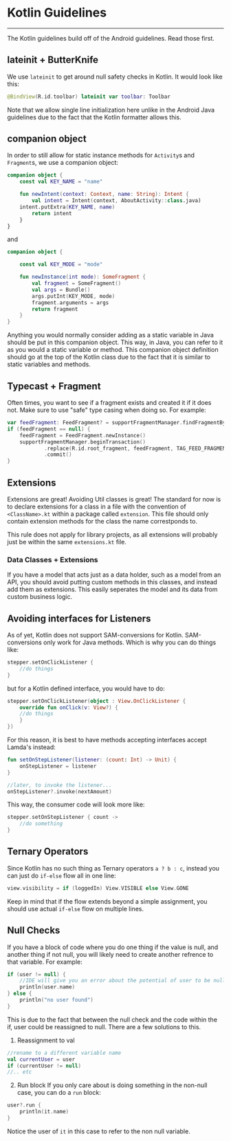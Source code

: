 # Kotlin Guidelines
---------------------------

The Kotlin guidelines build off of the Android guidelines. Read those first.

## lateinit + ButterKnife
We use `lateinit` to get around null safety checks in Kotlin. It would look like this:

```kotlin
@BindView(R.id.toolbar) lateinit var toolbar: Toolbar
```
Note that we allow single line initialization here unlike in the Android Java guidelines due to the fact that the Kotlin formatter allows this.

## companion object
In order to still allow for static instance methods for `Activity`s and `Fragment`s, we use a companion object:

```kotlin
companion object {
    const val KEY_NAME = "name"

    fun newIntent(context: Context, name: String): Intent {
        val intent = Intent(context, AboutActivity::class.java)
	intent.putExtra(KEY_NAME, name)
        return intent
    }
}
```
and
```kotlin
companion object {

	const val KEY_MODE = "mode"

	fun newInstance(int mode): SomeFragment {
		val fragment = SomeFragment()
		val args = Bundle()
		args.putInt(KEY_MODE, mode)
		fragment.arguments = args
		return fragment
	}
}
```
Anything you would normally consider adding as a static variable in Java should be put in this companion object. This way, in Java, you can refer to it as you would a static variable or method. This companion object definition should go at the top of the Kotlin class due to the fact that it is similar to static variables and methods.

## Typecast + Fragment
Often times, you want to see if a fragment exists and created it if it does not. Make sure to use "safe" type casing when doing so. For example:
```kotlin
var feedFragment: FeedFragment? = supportFragmentManager.findFragmentByTag(TAG_FEED_FRAGMENT) as? FeedFragment
if (feedFragment == null) {
    feedFragment = FeedFragment.newInstance()
    supportFragmentManager.beginTransaction()
            .replace(R.id.root_fragment, feedFragment, TAG_FEED_FRAGMENT)
            .commit()
}
```

## Extensions
Extensions are great! Avoiding Util classes is great! The standard for now is to declare extensions for a class in a file with the convention of `<ClassName>.kt` within a package called `extension`. This file should only contain extension methods for the class the name correstponds to. 

This rule does not apply for library projects, as all extensions will probably just be within the same `extensions.kt` file.

### Data Classes + Extensions
If you have a model that acts just as a data holder, such as a model from an API, you should avoid putting custom methods in this classes, and instead add them as extensions. This easily seperates the model and its data from custom business logic.

## Avoiding interfaces for Listeners
As of yet, Kotlin does not support SAM-conversions for Kotlin. SAM-conversions only work for Java methods. Which is why you can do things like:
```kotlin
stepper.setOnClickListener { 
	//do things            
}
```
but for a Kotlin defined interface, you would have to do:
```kotlin
stepper.setOnClickListener(object : View.OnClickListener {
    override fun onClick(v: View?) {
	//do things
    }
})
```
For this reason, it is best to have methods accepting interfaces accept Lamda's instead:
```kotlin
fun setOnStepListener(listener: (count: Int) -> Unit) {
	onStepListener = listener
}

//later, to invoke the listener...
onStepListener?.invoke(nextAmount)
```
This way, the consumer code will look more like:
```kotlin
stepper.setOnStepListener { count ->
	//do something
}
```

## Ternary Operators
Since Kotlin has no such thing as Ternary operators `a ? b : c`, instead you can just do `if-else` flow all in one line:
```kotlin
view.visibility = if (loggedIn) View.VISIBLE else View.GONE
```
Keep in mind that if the flow extends beyond a simple assignment, you should use actual `if-else` flow on multiple lines.

## Null Checks
If you have a block of code where you do one thing if the value is null, and another thing if not null, you will likely need to create another refrence to that variable. For example:
```kotlin
if (user != null) {
	//IDE will give you an error about the potential of user to be null here
	println(user.name)
} else {
	println("no user found")
}
```
This is due to the fact that between the null check and the code within the if, user could be reassigned to null. There are a few solutions to this.
1. Reassignment to val
```kotlin
//rename to a different variable name
val currentUser = user
if (currentUser != null)
//.. etc
```
2. Run block
If you only care about is doing something in the non-null case, you can do a `run` block:
```kotlin
user?.run {
	println(it.name)
}
```
Notice the user of `it` in this case to refer to the non null variable.
